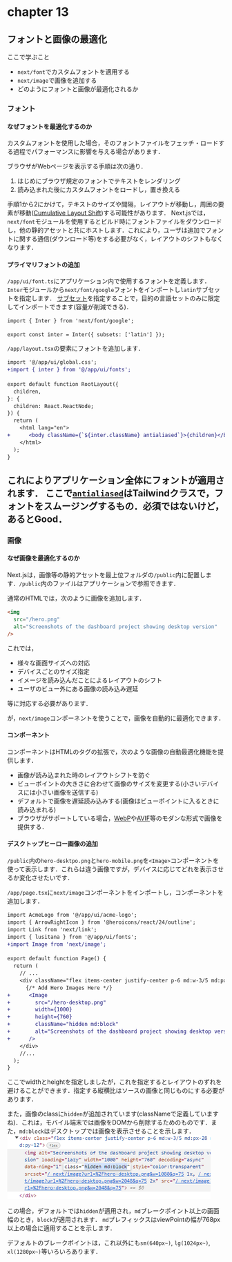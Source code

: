 # chapter 13
## フォントと画像の最適化

ここで学ぶこと
- `next/font`でカスタムフォントを適用する
- `next/image`で画像を追加する
- どのようにフォントと画像が最適化されるか
### フォント

#### なぜフォントを最適化するのか
カスタムフォントを使用した場合，そのフォントファイルをフェッチ・ロードする過程でパフォーマンスに影響を与える場合があります．

ブラウザがWebページを表示する手順は次の通り．
1. はじめにブラウザ規定のフォントでテキストをレンダリング
2. 読み込まれた後にカスタムフォントをロードし，置き換える


手順1から2にかけて，テキストのサイズや間隔，レイアウトが移動し，周囲の要素が移動([Cumulative Layout Shift][link:Cumulative_Layout_Shift])する可能性があります．
Next.jsでは，`next/font`モジュールを使用するとビルド時にフォントファイルをダウンロードし，他の静的アセットと共にホストします．これにより，ユーザは追加でフォントに関する通信(ダウンロード等)をする必要がなく，レイアウトのシフトもなくなります．

#### プライマリフォントの追加
`/app/ui/font.ts`にアプリケーション内で使用するフォントを定義します．
`Inter`モジュールから`next/font/google`フォントをインポートし`latin`サブセットを指定します．
[サブセット][link:subsets]を指定することで，目的の言語セットのみに限定してインポートできます(容量が削減できる)．
```tsx
import { Inter } from 'next/font/google';
 
export const inter = Inter({ subsets: ['latin'] });
```
`/app/layout.tsx`の<body>要素にフォントを追加します．
```diff tsx
import '@/app/ui/global.css';
+import { inter } from '@/app/ui/fonts';
 
export default function RootLayout({
  children,
}: {
  children: React.ReactNode;
}) {
  return (
    <html lang="en">
+      <body className={`${inter.className} antialiased`}>{children}</body>
    </html>
  );
}
```
これによりアプリケーション全体にフォントが適用されます．
ここで[`antialiased`][link:antialiased]はTailwindクラスで，フォントをスムージングするもの．必須ではないけど，あるとGood．
---
### 画像
#### なぜ画像を最適化するのか
Next.jsは，画像等の静的アセットを最上位フォルダの`/public`内に配置します．`/public`内のファイルはアプリケーションで参照できます．

通常のHTMLでは，次のように画像を追加します．
```html
<img
  src="/hero.png"
  alt="Screenshots of the dashboard project showing desktop version"
/>
```
これでは，
- 様々な画面サイズへの対応
- デバイスごとのサイズ指定
- イメージを読み込んだことによるレイアウトのシフト
- ユーザのビュー外にある画像の読み込み遅延

等に対応する必要があります．

が，`next/image`コンポーネントを使うことで，画像を自動的に最適化できます．

#### <Image>コンポーネント
<Image>コンポーネントはHTMLの<img>タグの拡張で，次のような画像の自動最適化機能を提供します．
- 画像が読み込まれた時のレイアウトシフトを防ぐ
- ビューポイントの大きさに合わせて画像のサイズを変更する(小さいデバイスには小さい画像を送信する)
- デフォルトで画像を遅延読み込みする(画像はビューポイントに入るときに読み込まれる)
- ブラウザがサポートしている場合，[WebP][link:webp]や[AVIF][link:avif]等のモダンな形式で画像を提供する．

#### デスクトップヒーロー画像の追加
`/public`内の`hero-desktpo.png`と`hero-mobile.png`を`<Image>`コンポーネントを使って表示します．これらは違う画像ですが，デバイスに応じてどれを表示させるか変化させたいです．

`/app/page.tsx`に`next/image`コンポーネントをインポートし，<Image>コンポーネントを追加します．
```diff tsx
import AcmeLogo from '@/app/ui/acme-logo';
import { ArrowRightIcon } from '@heroicons/react/24/outline';
import Link from 'next/link';
import { lusitana } from '@/app/ui/fonts';
+import Image from 'next/image';
 
export default function Page() {
  return (
    // ...
    <div className="flex items-center justify-center p-6 md:w-3/5 md:px-28 md:py-12">
      {/* Add Hero Images Here */}
+      <Image
+        src="/hero-desktop.png"
+        width={1000}
+        height={760}
+        className="hidden md:block"
+        alt="Screenshots of the dashboard project showing desktop version"
+      />
    </div>
    //...
  );
}
```
ここでwidthとheightを指定しましたが，これを指定するとレイアウトのずれを避けることができます．指定する縦横比はソースの画像と同じものにする必要があります．

また，画像のclassに`hidden`が追加されています(classNameで定義していますね)．これは，モバイル端末では画像をDOMから削除するためのものです．また，`md:block`はデスクトップでは画像を表示させることを示します．
![img:added_class]

この場合，デフォルトでは`hidden`が適用され，`md`ブレークポイント以上の画面幅のとき，`block`が適用されます．
`md`プレフィックスはviewPointの幅が768px以上の場合に適用することを示します．

デフォルトのブレークポイントは，これ以外にも`sm(640px~)`, `lg(1024px~)`, `xl(1280px~)`等いろいろあります．




[link:Cumulative_Layout_Shift]: https://web.dev/articles/cls?hl=ja
[link:subsets]: https://fonts.google.com/knowledge/glossary/subsetting
[link:antialiased]: https://tailwindcss.com/docs/font-smoothing
[link:webp]: https://developer.mozilla.org/en-US/docs/Web/Media/Formats/Image_types#webp
[link:avif]: https://developer.mozilla.org/en-US/docs/Web/Media/Formats/Image_types#avif_image
[img:added_class]: ./added_class.png